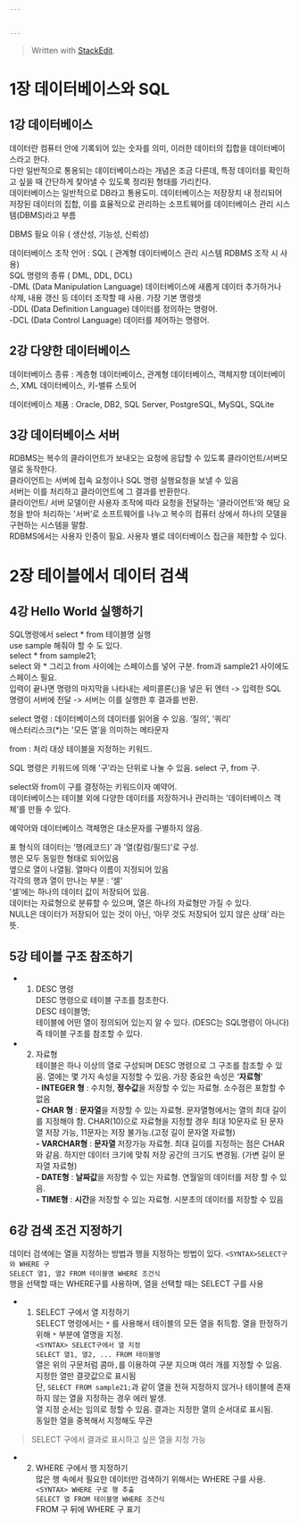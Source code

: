 ```yaml
---


---
```


<blockquote>
<p>Written with <a href="https://stackedit.io/">StackEdit</a>.</p>
</blockquote>
<h1 id="장-데이터베이스와-sql">1장 데이터베이스와 SQL</h1>
<h2 id="강-데이터베이스">1강 데이터베이스</h2>
<p>데이터란 컴퓨터 안에 기록되어 있는 숫자를 의미, 이러한 데이터의 집합을 데이터베이스라고 한다.<br>
다만 일반적으로 통용되는 데이터베이스라는 개념은 조금 다른데, 특정 데이터를 확인하고 싶을 때 간단하게 찾아낼 수 있도록 정리된 형태를 가리킨다.<br>
데이터베이스는 일반적으로 DB라고 통용도미. 데이터베이스는 저장장치 내 정리되어 저장된 데이터의 집합, 이를 효율적으로 관리하는 소프트웨어를 데이터베이스 관리 시스템(DBMS)라고 부름</p>
<p>DBMS 필요 이유 ( 생산성, 기능성, 신뢰성)</p>
<p>데이터베이스 조작 언어 : SQL ( 관계형 데이터베이스 관리 시스템 RDBMS 조작 시 사용)<br>
SQL 명령의 종류 ( DML, DDL, DCL)<br>
-DML (Data Manipulation Language) 데이터베이스에 새롭게 데이터 추가하거나 삭제, 내용 갱신 등 데이터 조작할 때 사용. 가장 기본 명령셋<br>
-DDL (Data Definition Language) 데이터를 정의하는 명령어.<br>
-DCL (Data Control Language) 데이터를 제어하는 명령어.</p>
<h2 id="강-다양한-데이터베이스">2강 다양한 데이터베이스</h2>
<p>데이터베이스 종류 : 계층형 데이터베이스, 관계형 데이터베이스, 객체지향 데이터베이스, XML 데이터베이스, 키-밸류 스토어</p>
<p>데이터베이스 제품 : Oracle, DB2, SQL Server, PostgreSQL, MySQL, SQLite</p>
<h2 id="강-데이터베이스-서버">3강 데이터베이스 서버</h2>
<p>RDBMS는 복수의 클라이언트가 보내오는 요청에 응답할 수 있도록 클라이언트/서버모델로 동작한다.<br>
클라이언트는 서버에 접속 요청이나 SQL 명령 실행요청을 보낼 수 있음<br>
서버는 이를 처리하고 클라이언트에 그 결과를 반환한다.<br>
클라이언트/ 서버 모델이란 사용자 조작에 따라 요청을 전달하는 '클라이언트’와 해당 요청을 받아 처리하는 '서버’로 소프트웨어를 나누고 복수의 컴퓨터 상에서 하나의 모델을 구현하는 시스템을 말함.<br>
RDBMS에서는 사용자 인증이 필요. 사용자 별로 데이터베이스 접근을 제한할 수 있다.</p>
<h1 id="장-테이블에서-데이터-검색">2장 테이블에서 데이터 검색</h1>
<h2 id="강-hello-world-실행하기">4강 Hello World 실행하기</h2>
<p>SQL명령에서 select * from 테이블명 실행<br>
use sample 해줘야 할 수 도 있다.<br>
select * from sample21;<br>
select 와 * 그리고 from 사이에는 스페이스를 넣어 구분. from과 sample21 사이에도 스페이스 필요.<br>
입력이 끝나면 명령의 마지막을 나타내는 세미콜론(;)을 넣은 뒤 엔터 -&gt; 입력한 SQL 명령이 서버에 전달 -&gt; 서버는 이를 실행한 후 결과를 반환.</p>
<p>select 명령 : 데이터베이스의 데이터를 읽어올 수 있음. ‘질의’, ‘쿼리’<br>
애스터리스크(*)는 '모든 열’을 의미하는 메타문자</p>
<p>from : 처리 대상 테이블을 지정하는 키워드.</p>
<p>SQL 명령은 키워드에 의해 '구’라는 단위로 나눌 수 있음. select 구, from 구.</p>
<p>select와 from이 구를 결정하는 키워드이자 예약어.<br>
데이터베이스는 테이블 외에 다양한 데이터를 저장하거나 관리하는 '데이터베이스 객체’를 만들 수 있다.</p>
<p>예약어와 데이터베이스 객체명은 대소문자를 구별하지 않음.</p>
<p>표 형식의 데이터는 ‘행(레코드)’ 과 '열(칼럼/필드)'로 구성.<br>
행은 모두 동일한 형태로 되어있음<br>
옆으로 열이 나열됨. 열마다 이름이 지정되어 있음<br>
각각의 행과 열이 만나는 부분 : ‘셀’<br>
'셀’에는 하나의 데이터 값이 저장되어 있음.<br>
데이터는 자료형으로 분류할 수 있으며, 열은 하나의 자료형만 가질 수 있다.<br>
NULL은 데이터가 저장되어 있는 것이 아닌, ‘아무 것도 저장되어 있지 않은 상태’ 라는 뜻.</p>
<h2 id="강-테이블-구조-참조하기">5강 테이블 구조 참조하기</h2>
<ul>
<li>
<ol>
<li>DESC 명령<br>
DESC 명령으로 테이블 구조를 참조한다.<br>
DESC 테이블명;<br>
테이블에 어떤 열이 정의되어 있는지 알 수 있다. (DESC는 SQL명령이 아니다) 즉 테이블 구조를 참조할 수 있다.</li>
</ol>
</li>
<li>
<ol start="2">
<li>자료형<br>
테이블은 하나 이상의 열로 구성되며 DESC 명령으로 그 구조를 참조할 수 있음. 열에는 몇 가지 속성을 지정할 수 있음. 가장 중요한 속성은 ‘<strong>자료형</strong>’<br>
<strong>- INTEGER 형</strong> : 수치형, <strong>정수값</strong>을 저장할 수 있는 자료형. 소수점은 포함할 수 없음<br>
<strong>- CHAR 형</strong> : <strong>문자열</strong>을 저장할 수 있는 자료형. 문자열형에서는 열의 최대 길이를 지정해야 함. CHAR(10)으로 자료형을 지정할 경우 최대 10문자로 된 문자열 저장 가능, 11문자는 저장 불가능.(고정 길이 문자열 자료형)<br>
<strong>- VARCHAR형</strong> : <strong>문자열</strong> 저장가능 자료형. 최대 길이를 지정하는 점은 CHAR와 같음. 하지만 데이터 크기에 맞춰 저장 공간의 크기도 변경됨. (가변 길이 문자열 자료형)<br>
<strong>- DATE형</strong> : <strong>날짜값</strong>을 저장할 수 있는 자료형. 연월일의 데이터를 저장 할 수 있음.<br>
<strong>- TIME형</strong> : <strong>시간</strong>을 저장할 수 있는 자료형. 시분초의 데이터를 저장할 수 있음</li>
</ol>
</li>
</ul>
<h2 id="강-검색-조건-지정하기">6강 검색 조건 지정하기</h2>
<p>데이터 검색에는 열을 지정하는 방법과 행을 지정하는 방법이 있다.  <code>&lt;SYNTAX&gt;SELECT구와 WHERE 구</code><br>
<code>SELECT 열1, 열2 FROM 테이블명 WHERE 조건식</code><br>
행을 선택할 때는 WHERE구를 사용하며, 열을 선택할 때는 SELECT 구를 사용</p>
<ul>
<li>
<ol>
<li>SELECT 구에서 열 지정하기<br>
SELECT 명령에서는 <code>*</code> 를 사용해서 테이블의 모든 열을 취득함. 열을 한정하기 위해 <code>*</code> 부분에 열명을 지정.<br>
<code>&lt;SYNTAX&gt; SELECT구에서 열 지정</code><br>
<code>SELECT 열1, 열2, ... FROM 테이블명</code><br>
열은 위의 구문처럼 콤마<code>,</code>를 이용하여 구분 지으며 여러 개를 지정할 수 있음. 지정한 열만 결괏값으로 표시됨<br>
단, <code>SELECT FROM sample21;</code>과 같이 열을 전혀 지정하지 않거나 테이블에 존재하지 않는 열을 지정하는 경우 에러 발생.<br>
열 지정 순서는 임의로 정할 수 있음. 결과는 지정한 열의 순서대로 표시됨.<br>
동일한 열을 중복해서 지정해도 무관</li>
</ol>
</li>
</ul>
<blockquote>
<p>SELECT 구에서 결과로 표시하고 싶은 열을 지정 가능</p>
</blockquote>
<ul>
<li>
<ol start="2">
<li>WHERE 구에서 행 지정하기<br>
많은 행 속에서 필요한 데이터만 검색하기 위해서는 WHERE 구를 사용.<br>
<code>&lt;SYNTAX&gt; WHERE 구로 행 추출</code><br>
<code>SELECT 열 FROM 테이블명 WHERE 조건식</code><br>
FROM 구 뒤에 WHERE 구 표기</li>
</ol>
</li>
</ul>

